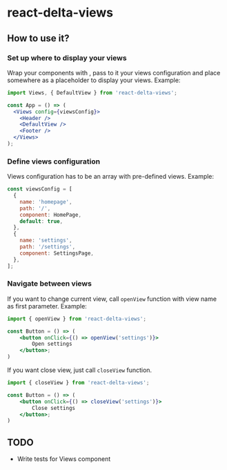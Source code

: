 # react-delta-views

## How to use it?

### Set up where to display your views

Wrap your components with <Views>, pass to it your views configuration and place <DefaultView> somewhere as a placeholder to display your views. Example:

```jsx
import Views, { DefaultView } from 'react-delta-views';

const App = () => (
  <Views config={viewsConfig}>
    <Header />
    <DefaultView />
    <Footer />
  </Views>
);
```

### Define views configuration

Views configuration has to be an array with pre-defined views. Example:

```js
const viewsConfig = [
  {
    name: 'homepage',
    path: '/',
    component: HomePage,
    default: true,
  },
  {
    name: 'settings',
    path: '/settings',
    component: SettingsPage,
  },
];
```

### Navigate between views

If you want to change current view, call `openView` function with view name as first parameter. Example:

```jsx
import { openView } from 'react-delta-views';

const Button = () => (
    <button onClick={() => openView('settings')}>
        Open settings
    </button>;
)
```

If you want close view, just call `closeView` function.

```jsx
import { closeView } from 'react-delta-views';

const Button = () => (
    <button onClick={() => closeView('settings')}>
        Close settings
    </button>;
)
```

## TODO

- Write tests for Views component
